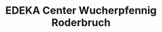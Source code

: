 ---
title: "EDEKA Center Wucherpfennig Roderbruch"
url: /hannover/edeka-center-wucherpfennig-roderbruch/
shop: Supermarkt
---